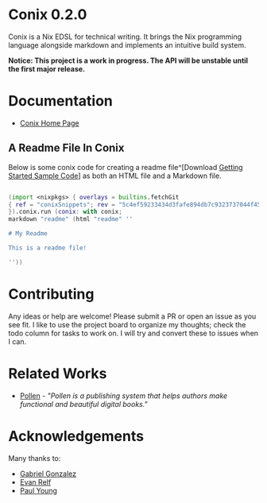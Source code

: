 # Conix 0.2.0

Conix is a Nix EDSL for technical writing. It brings the Nix
programming language alongside markdown and implements an
intuitive build system.

**Notice: This project is a work in progress. The API will be unstable
until the first major release.**


# Documentation

  * [Conix Home Page](https://theNerd247.github.io/conix)

## A Readme File In Conix

Below is some conix code for creating a readme file^[Download
[Getting Started Sample Code](./gettingStarted.nix)]
as both an HTML file and a Markdown file.

```nix

(import <nixpkgs> { overlays = builtins.fetchGit 
{ ref = "conixSnippets"; rev = "5c4ef59233434d3fafe894db7c9323737044f454"; url = "https://github.com/theNerd247/conix.git"; }; 
}).conix.run (conix: with conix;
markdown "readme" (html "readme" ''

# My Readme

This is a readme file!

''))


```

# Contributing

Any ideas or help are welcome! Please submit a PR or open an issue as you see
fit. I like to use the project board to organize my thoughts; check the todo
column for tasks to work on. I will try and convert these to issues when I can.

# Related Works

* [Pollen](https://docs.racket-lang.org/pollen/) - _"Pollen is a publishing
system that helps authors make functional and beautiful digital books."_

# Acknowledgements

Many thanks to:

  * [Gabriel Gonzalez](https://github.com/Gabriel439)
  * [Evan Relf](https://github.com/evanrelf)
  * [Paul Young](https://github.com/paulyoung)
